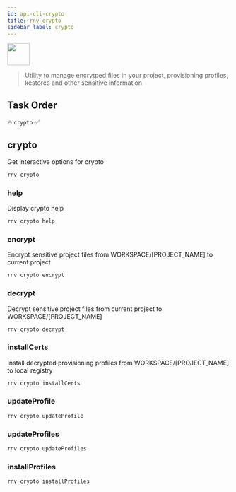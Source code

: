 ```yaml
---
id: api-cli-crypto
title: rnv crypto
sidebar_label: crypto
---
```


<img src="https://renative.org/img/ic_cli.png" width=50 height=50 />

> Utility to manage encrytped files in your project, provisioning profiles, kestores and other sensitive information

## Task Order

🔥 `crypto` ✅

## crypto

Get interactive options for crypto

```bash
rnv crypto
```

### help

Display crypto help

```bash
rnv crypto help
```

### encrypt

Encrypt sensitive project files from WORKSPACE/[PROJECT_NAME] to current project

```bash
rnv crypto encrypt
```

### decrypt

Decrypt sensitive project files from current project to WORKSPACE/[PROJECT_NAME]

```bash
rnv crypto decrypt
```

### installCerts

Install decrypted provisioning profiles from WORKSPACE/[PROJECT_NAME] to local registry

```bash
rnv crypto installCerts
```

### updateProfile

```bash
rnv crypto updateProfile
```

### updateProfiles

```bash
rnv crypto updateProfiles
```

### installProfiles

```bash
rnv crypto installProfiles
```
